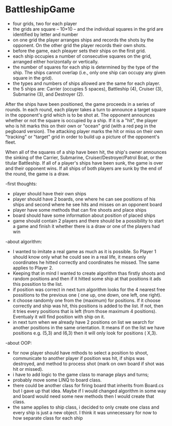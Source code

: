 # BattleshipGame
- four grids, two for each player
- the grids are square – 10×10 – and the individual squares in the grid are identified by letter and number
- on one grid the player arranges ships and records the shots by the opponent. On the other grid the player records their own shots.
- before the game, each pleayer sets their ships on the first grid. 
- each ship occupies a number of consecutive squares on the grid, arranged either horizontally or vertically. 
- the number of squares for each ship is determined by the type of the ship. The ships cannot overlap (i.e., only one ship can occupy any given square in the grid). 
- the types and numbers of ships allowed are the same for each player. 
- the 5 ships are:  Carrier (occupies 5 spaces), Battleship (4), Cruiser (3), Submarine (3), and Destroyer (2).  

After the ships have been positioned, the game proceeds in a series of rounds. In each round, each player takes a turn to announce a target square in the opponent's grid which is to be shot at. The opponent announces whether or not the square is occupied by a ship. 
If it is a "hit", the player who is hit marks this on their own or "ocean" grid (with a red peg in the pegboard version). 
The attacking player marks the hit or miss on their own "tracking" or "target" grid in order to build up a picture of the opponent's fleet.

When all of the squares of a ship have been hit, the ship's owner announces the sinking of the Carrier, Submarine, Cruiser/Destroyer/Patrol Boat, or the titular Battleship. If all of a player's ships have been sunk, the game is over and their opponent wins. If all ships of both players are sunk by the end of the round, the game is a draw.

-first thoughts:
 - player should have their own ships
 - player should have 2 boards, one where he can see positions of his ships and second where he see hits and misses on an opponent board
 - player have some methods that can fire shoots and place ships
 - board should have some information about position of placed ships
 - game should contain 2 players and there should be a possibility to start a game and finish it whether there is a draw or one of the players had win

-about algorithm:
 - I wanted to imitate a real game as much as it is possible. So Player 1 should know only what he could see in a real life, it means only coordinates he hitted correctly and coordinates he missed. The same applies to Player 2.
 - Keeping that in mind I wanted to create algorithm thas firstly shoots and random positions and then if it hitted some ship at that positions it ads this possition to the list.
 - if position was correct in next turn algorithm looks for the 4 nearest free possitions to the previous one ( one up, one down, one left, one right).
 - it choose randomly one from the (maximum) for positions. If it choose correctly and ship was hit, this positions is added to the list. If not, then it tries every positions that is left (from those maximum 4 positions). Eventualy it will find position with ship on it.
 - in next turn when we already have 2 positions on list we search for another positions in the same orientation. It means if on the list we have positions e.g. (5,3) and (6,3) then it will only look for positions ( X,3).

-about OOP:
 - for now player should have mthods to select a position to shoot, communicate to another player if position was hit, if ships was destroyed, and method to process shot (mark on own board if shot was hit or missed).
 - i have to add logic to the game class to manage plays and turns;
 - probably move some LINQ to board class.
 - there could be another class for firing board that inherits from Board.cs but I gave up that idea. Maybe if I would changed algorithm in some way and board would need some new methods then I would create that class.
 - the same applies to ship class, i decided to only create one class and every ship is just a new object. I think it was unnecessary for now to how separate class for each ship 

